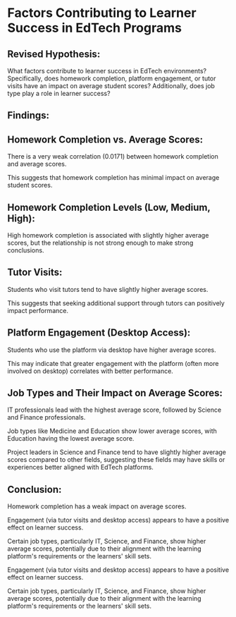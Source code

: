 # Factors Contributing to Learner Success in EdTech Programs

## Revised Hypothesis:
What factors contribute to learner success in EdTech environments? Specifically, does homework completion, platform engagement, or tutor visits have an impact on average student scores? Additionally, does job type play a role in learner success?


## Findings:

## Homework Completion vs. Average Scores:

There is a very weak correlation (0.0171) between homework completion and average scores.

This suggests that homework completion has minimal impact on average student scores.

## Homework Completion Levels (Low, Medium, High):

High homework completion is associated with slightly higher average scores, but the relationship is not strong enough to make strong conclusions.

## Tutor Visits:

Students who visit tutors tend to have slightly higher average scores.

This suggests that seeking additional support through tutors can positively impact performance.

## Platform Engagement (Desktop Access):

Students who use the platform via desktop have higher average scores.

This may indicate that greater engagement with the platform (often more involved on desktop) correlates with better performance.

## Job Types and Their Impact on Average Scores:

IT professionals lead with the highest average score, followed by Science and Finance professionals.

Job types like Medicine and Education show lower average scores, with Education having the lowest average score.

Project leaders in Science and Finance tend to have slightly higher average scores compared to other fields, suggesting these fields may have skills or experiences better aligned with EdTech platforms.

## Conclusion:

Homework completion has a weak impact on average scores.

Engagement (via tutor visits and desktop access) appears to have a positive effect on learner success.

Certain job types, particularly IT, Science, and Finance, show higher average scores, potentially due to their alignment with the learning platform's requirements or the learners' skill sets.













Engagement (via tutor visits and desktop access) appears to have a positive effect on learner success.

Certain job types, particularly IT, Science, and Finance, show higher average scores, potentially due to their alignment with the learning platform's requirements or the learners' skill sets.

